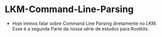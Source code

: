 # LKM-Command-Line-Parsing

  - Hoje iremos falar sobre Command Line Parsing diretamente no LKM. Esse é a segunda Parte da nossa série de estudos para Rootkits.

